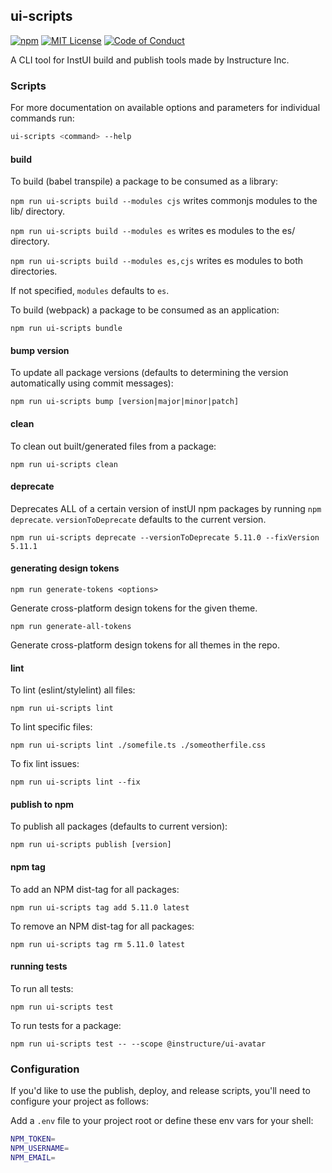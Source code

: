 ## ui-scripts

[![npm][npm]][npm-url]
[![MIT License][license-badge]][license]
[![Code of Conduct][coc-badge]][coc]

A CLI tool for InstUI build and publish tools made by Instructure Inc.

### Scripts

For more documentation on available options and parameters for individual commands run:

```sh
ui-scripts <command> --help
```

#### build

To build (babel transpile) a package to be consumed as a library:

`npm run ui-scripts build --modules cjs` writes commonjs modules to the lib/ directory.

`npm run ui-scripts build --modules es` writes es modules to the es/ directory.

`npm run ui-scripts build --modules es,cjs` writes es modules to both directories.

If not specified, `modules` defaults to `es`.

To build (webpack) a package to be consumed as an application:

`npm run ui-scripts bundle`

#### bump version

To update all package versions
(defaults to determining the version automatically using commit messages):

`npm run ui-scripts bump [version|major|minor|patch]`

#### clean

To clean out built/generated files from a package:

`npm run ui-scripts clean`

#### deprecate

Deprecates ALL of a certain version of instUI npm packages by running `npm deprecate`.
`versionToDeprecate` defaults to the current version.

`npm run ui-scripts deprecate --versionToDeprecate 5.11.0 --fixVersion 5.11.1`

#### generating design tokens

`npm run generate-tokens <options>`

Generate cross-platform design tokens for the given theme.

`npm run generate-all-tokens`

Generate cross-platform design tokens for all themes in the repo.

#### lint

To lint (eslint/stylelint) all files:

`npm run ui-scripts lint`

To lint specific files:

`npm run ui-scripts lint ./somefile.ts ./someotherfile.css`

To fix lint issues:

`npm run ui-scripts lint --fix`

#### publish to npm

To publish all packages (defaults to current version):

`npm run ui-scripts publish [version]`

#### npm tag

To add an NPM dist-tag for all packages:

`npm run ui-scripts tag add 5.11.0 latest`

To remove an NPM dist-tag for all packages:

`npm run ui-scripts tag rm 5.11.0 latest`

#### running tests

To run all tests:

`npm run ui-scripts test`

To run tests for a package:

`npm run ui-scripts test -- --scope @instructure/ui-avatar`

### Configuration

If you'd like to use the publish, deploy, and release scripts, you'll need to configure your project as follows:

Add a `.env` file to your project root or define these env vars for your shell:

```sh
NPM_TOKEN=
NPM_USERNAME=
NPM_EMAIL=
```

[npm]: https://img.shields.io/npm/v/@instructure/ui-scripts.svg
[npm-url]: https://npmjs.com/package/@instructure/ui-scripts
[license-badge]: https://img.shields.io/npm/l/instructure-ui.svg?style=flat-square
[license]: https://github.com/instructure/instructure-ui/blob/master/LICENSE.md
[coc-badge]: https://img.shields.io/badge/code%20of-conduct-ff69b4.svg?style=flat-square
[coc]: https://github.com/instructure/instructure-ui/blob/master/CODE_OF_CONDUCT.md
